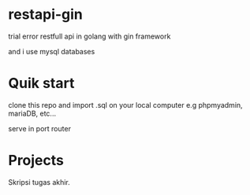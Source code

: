 # restapi-gin

trial error restfull api in golang with gin framework

and i use mysql databases

# Quik start
clone this repo and import .sql on your local computer
e.g phpmyadmin, mariaDB, etc...

serve in port router

# Projects
Skripsi tugas akhir.
